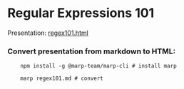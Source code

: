 # Regular Expressions 101

Presentation: 
[regex101.html](regex101.html)

### Convert presentation from markdown to HTML:

```
    npm install -g @marp-team/marp-cli # install marp
```

```
    marp regex101.md # convert
```